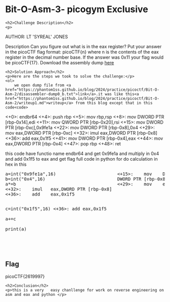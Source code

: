 
<!DOCTYPE html>
<html>

<body>
    <h1>Bit-O-Asm-3- picogym Exclusive</h1>

    <h2>Challenge Description</h2>
    <p> 
AUTHOR: LT 'SYREAL' JONES

Description
Can you figure out what is in the eax register? Put your answer in the picoCTF flag format: picoCTF{n} where n is the contents of the eax register in the decimal number base. If the answer was 0x11 your flag would be picoCTF{17}.
Download the assembly dump  <a href="https://phantom1ss.github.io/blog/2024/practice/picoctf/Bit-O-Asm-3/disassembler-dump0_c.txt">here</a>
  
</p>

    <h2>Solution Approach</h2>
    <p>Here are the steps we took to solve the challenge:</p>
    <ol>
        we open dump file from <a href="https://phantom1ss.github.io/blog/2024/practice/picoctf/Bit-O-Asm-2/disassembler-dump0_b.txt">link</a>.it was like this<a href="https://phantom1ss.github.io/blog/2024/practice/picoctf/Bit-O-Asm-2/writeup1.md">writeup</a> from this blog except that in this code<code>
<+0>:     endbr64 
<+4>:     push   rbp
<+5>:     mov    rbp,rsp
<+8>:     mov    DWORD PTR [rbp-0x14],edi
<+11>:    mov    QWORD PTR [rbp-0x20],rsi
<+15>:    mov    DWORD PTR [rbp-0xc],0x9fe1a
<+22>:    mov    DWORD PTR [rbp-0x8],0x4
<+29>:    mov    eax,DWORD PTR [rbp-0xc]
<+32>:    imul   eax,DWORD PTR [rbp-0x8]
<+36>:    add    eax,0x1f5
<+41>:    mov    DWORD PTR [rbp-0x4],eax
<+44>:    mov    eax,DWORD PTR [rbp-0x4]
<+47>:    pop    rbp
<+48>:    ret

</code>
this code have functio name endbr64 and get 0x9fe1a and multiply in 0x4 and add 0x1f5 to eax and get flag
 full code in python for do calculation in hex in this
<pre>
a=int("0x9fe1a",16)                       <+15>:    mov    DWORD PTR [rbp-0xc],0x9fe1a                       
b=int("0x4",16)                           DWORD PTR [rbp-0x8],0x4                                                                                        
a*=b                                      <+29>:    mov    eax,DWORD PTR [rbp-0xc]
<+32>:    imul   eax,DWORD PTR [rbp-0x8]
<+36>:    add    eax,0x1f5
                        
c=int("0x1f5",16)                <+36>:    add    eax,0x1f5                                
a+=c                                                               
print(a)                                                                 
                                                     
</pre>   
    </ol>
<br>
    <h2>Flag</h2>
    <p class="flag">picoCTF{2619997}
</p>

    <h2>Conclusion</h2>
    <p>this is a very   easy chanllenge for work on reverse engineering on asm and eax and python </p>
</body>
</html>


